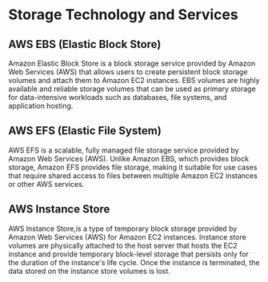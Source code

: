 # Storage Technology and Services

## AWS EBS (Elastic Block Store)

Amazon Elastic Block Store is a block storage service provided by Amazon Web Services (AWS) that allows users to create persistent block storage volumes and attach them to Amazon EC2 instances.
EBS volumes are highly available and reliable storage volumes that can be used as primary storage for data-intensive workloads such as databases, file systems, and application hosting. 

## AWS EFS (Elastic File System)

AWS EFS is a scalable, fully managed file storage service provided by Amazon Web Services (AWS).
Unlike Amazon EBS, which provides block storage, Amazon EFS provides file storage, making it suitable for use cases that require shared access to files between multiple Amazon EC2 instances or other AWS services.

## AWS Instance Store

AWS Instance Store,is a type of temporary block storage provided by Amazon Web Services (AWS) for Amazon EC2 instances. Instance store volumes are physically attached to the host server that hosts the EC2 instance and provide temporary block-level storage that persists only for the duration of the instance's life cycle. Once the instance is terminated, the data stored on the instance store volumes is lost.